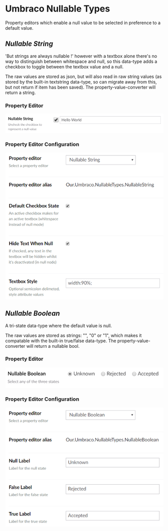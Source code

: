 # Umbraco Nullable Types
Property editors which enable a null value to be selected in preference to a default value.

## _Nullable String_
'But strings are always nullable !' however with a textbox alone there's no way to distinguish between whitespace and null, 
so this data-type adds a checkbox to toggle between the textbox value and a null.

The raw values are stored as json, but will also read in raw string values (as stored by the built-in textstring data-type, so can migrate away from this, but not return if item has been saved).
The property-value-converter will return a string.


### Property Editor

![Property Editor Example](docs/NullableStringPropertyEditor.png)
    
### Property Editor Configuration

![Property Editor Configuration Example](docs/NullableStringPropertyEditorConfiguration.png)


## _Nullable Boolean_
A tri-state data-type where the default value is null.

The raw values are stored as strings: "", "0" or "1", which makes it compatable with the built-in true/false data-type.
The property-value-converter will return a nullable bool.

### Property Editor

![Property Editor Example](docs/NullableBooleanPropertyEditor.png)
    
### Property Editor Configuration

![Property Editor Configuration Example](docs/NullableBooleanPropertyEditorConfiguration.png)

